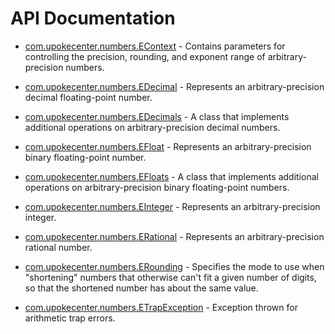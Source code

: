 # API Documentation

* [com.upokecenter.numbers.EContext](com.upokecenter.numbers.EContext.md) -
Contains parameters for controlling the precision, rounding, and exponent
  range of arbitrary-precision numbers.

* [com.upokecenter.numbers.EDecimal](com.upokecenter.numbers.EDecimal.md) -
Represents an arbitrary-precision decimal floating-point number.

* [com.upokecenter.numbers.EDecimals](com.upokecenter.numbers.EDecimals.md) -
A class that implements additional operations on arbitrary-precision decimal
 numbers.

* [com.upokecenter.numbers.EFloat](com.upokecenter.numbers.EFloat.md) -
Represents an arbitrary-precision binary floating-point number.

* [com.upokecenter.numbers.EFloats](com.upokecenter.numbers.EFloats.md) -
A class that implements additional operations on arbitrary-precision binary
 floating-point numbers.

* [com.upokecenter.numbers.EInteger](com.upokecenter.numbers.EInteger.md) -
Represents an arbitrary-precision integer.

* [com.upokecenter.numbers.ERational](com.upokecenter.numbers.ERational.md) -
Represents an arbitrary-precision rational number.

* [com.upokecenter.numbers.ERounding](com.upokecenter.numbers.ERounding.md) -
Specifies the mode to use when "shortening" numbers that otherwise can't fit
 a given number of digits, so that the shortened number has about the
  same value.

* [com.upokecenter.numbers.ETrapException](com.upokecenter.numbers.ETrapException.md) -
Exception thrown for arithmetic trap errors.
